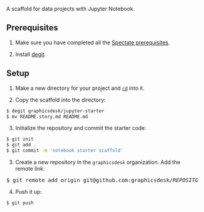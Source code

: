 A scaffold for data projects with Jupyter Notebook.

## Prerequisites

1. Make sure you have completed all the [Spectate prerequisites](https://github.com/graphicsdesk/spectate#prerequisites).

2. Install [degit](https://github.com/Rich-Harris/degit).

## Setup

1. Make a new directory for your project and [`cd`](http://linuxcommand.org/lc3_man_pages/cdh.html) into it.

2. Copy the scaffold into the directory:

```sh
$ degit graphicsdesk/jupyter-starter
$ mv README.story.md README.md
```

3. Initialize the repository and commit the starter code:

```sh
$ git init
$ git add .
$ git commit -m 'notebook starter scaffold'
```

3. Create a new repository in the `graphicsdesk` organization. Add the remote link:

<pre>
$ git remote add origin git@github.com:graphicsdesk/<var>REPOSITORY_NAME</var>.git
</pre>

4. Push it up:

```sh
$ git push
```
